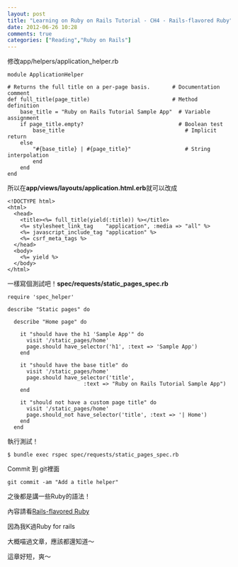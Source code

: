 ```yaml
---
layout: post
title: "Learning on Ruby on Rails Tutorial - CH4 - Rails-flavored Ruby"
date: 2012-06-26 10:28
comments: true
categories: ["Reading","Ruby on Rails"] 
---
```


修改app/helpers/application_helper.rb

	module ApplicationHelper

  	# Returns the full title on a per-page basis.       # Documentation comment
  	def full_title(page_title)                          # Method definition
    	base_title = "Ruby on Rails Tutorial Sample App"  # Variable assignment
    	if page_title.empty?                              # Boolean test
      		base_title                                      # Implicit return
    	else
      		"#{base_title} | #{page_title}"                 # String interpolation
    		end
  		end
	end
	
	
<!--more--> 
所以在**app/views/layouts/application.html.erb**就可以改成

	<!DOCTYPE html>
	<html>
	  <head>
	    <title><%= full_title(yield(:title)) %></title>
	    <%= stylesheet_link_tag    "application", :media => "all" %>
	    <%= javascript_include_tag "application" %>
	    <%= csrf_meta_tags %>
	  </head>
	  <body>
	    <%= yield %>
	  </body>
	</html>


一樣寫個測試吧！**spec/requests/static_pages_spec.rb**

	require 'spec_helper'
	
	describe "Static pages" do
	
	  describe "Home page" do
	
	    it "should have the h1 'Sample App'" do
	      visit '/static_pages/home'
	      page.should have_selector('h1', :text => 'Sample App')
	    end
	
	    it "should have the base title" do
	      visit '/static_pages/home'
	      page.should have_selector('title',
	                        :text => "Ruby on Rails Tutorial Sample App")
	    end
	
	    it "should not have a custom page title" do
	      visit '/static_pages/home'
	      page.should_not have_selector('title', :text => '| Home')
	    end
	  end
	  

執行測試！

	$ bundle exec rspec spec/requests/static_pages_spec.rb

Commit 到 git裡面

	git commit -am "Add a title helper"
	


之後都是講一些Ruby的語法！

內容請看[Rails-flavored Ruby](http://ruby.railstutorial.org/chapters/rails-flavored-ruby?version=3.2#top)

因為我K過Ruby for rails 

大概喵過文章，應該都還知道～

這章好短，爽～


